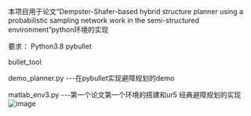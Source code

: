 本项目用于论文“Dempster-Shafer-based hybrid structure planner using a probabilistic sampling network work in the semi-structured environment”python环境的实现

要求：
Python3.8
pybullet

bullet_tool

demo_planner.py ---在pybullet实现避障规划的demo

matlab_env3.py  ---第一个论文第一个环境的搭建和ur5 经典避障规划的实现
![image]([https://github.com/sunnymints/hybrid_structure_planner/blob/f7c3a626bd452d7e107239a59bfc4b4132df9d82/figure/6%20(1).png)



